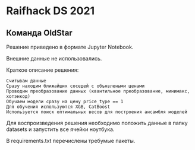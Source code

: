 # Raifhack DS 2021

## Команда OldStar

Решение приведено в формате Jupyter Notebook.

Внешние данные не использовались.

Краткое описание решения:

    Считывам данные
    Сразу находим ближайших соседей с объявлеными ценами
    Проводим преобразование данных (квантильное преобразование, минимакс, хотэнкод)
    Обучаем модели сразу на цену price_type == 1
    Для обучения используются XGB, CatBoost
    Используется поиск оптимальных весов для построения ансамбля моделей

Для воспроизведения решения необходимо положить данные в папку datasets и запустить все ячейки ноутбука.

В requirements.txt перечислены требумые пакеты.
